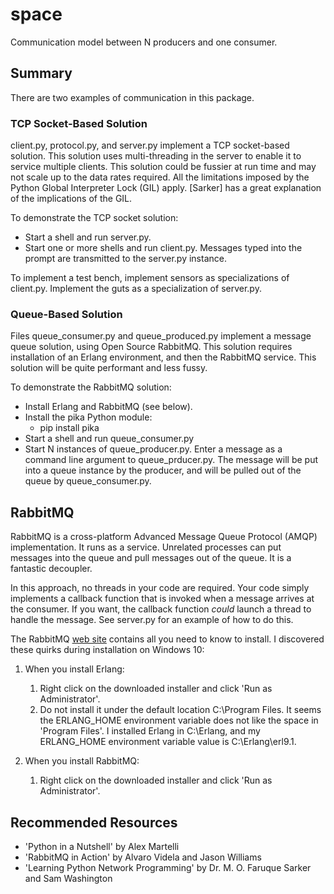 # space
Communication model between N producers and one consumer.

## Summary
There are two examples of communication in this package.
### TCP Socket-Based Solution
client.py, protocol.py, and server.py implement a TCP socket-based
solution.  This solution uses multi-threading in the server to
enable it to service multiple clients.  This solution could be
fussier at run time and may not scale up to the data rates
required.  All the limitations imposed by the Python Global
Interpreter Lock (GIL) apply.  [Sarker] has a great explanation of
the implications of the GIL.

To demonstrate the TCP socket solution:
*   Start a shell and run server.py.
*   Start one or more shells and run client.py.  Messages
 typed into the prompt are transmitted to the server.py instance.

To implement a test bench, implement sensors as specializations of
client.py.  Implement the guts as a specialization of server.py.

### Queue-Based Solution
Files queue_consumer.py and queue_produced.py implement a message
queue solution, using Open Source RabbitMQ.  This solution requires
installation of an Erlang environment, and then the RabbitMQ
service.  This solution will be quite performant and less fussy.

To demonstrate the RabbitMQ solution:
*   Install Erlang and RabbitMQ (see below).
*   Install the pika Python module:
    *   pip install pika
*   Start a shell and run queue_consumer.py
*   Start N instances of queue_producer.py.  Enter a message as
a command line argument to queue_prducer.py.  The message will be
put into a queue instance by the producer, and will be pulled out
of the queue by queue_consumer.py.

## RabbitMQ
RabbitMQ is a cross-platform Advanced Message Queue Protocol (AMQP)
implementation.  It runs as a service.  Unrelated processes can put
messages into the queue and pull messages out of the queue.  It is
a fantastic decoupler.

In this approach, no threads in your code are required.  Your
code simply implements a callback function that is invoked when
a message arrives at the consumer.  If you want, the callback
function _could_ launch a thread to handle the message.  See
server.py for an example of how to do this.

The RabbitMQ [web site](https://www.rabbitmq.com/) contains all
you need to know to install.  I discovered these quirks during
installation on Windows 10:
1.  When you install Erlang:
    1.  Right click on the downloaded installer and click
    'Run as Administrator'.
    1.  Do not install it under the default location C:\Program Files.
    It seems the ERLANG_HOME environment variable does not like the
    space in 'Program Files'.  I installed Erlang in C:\Erlang, and my
    ERLANG_HOME environment variable value is C:\Erlang\erl9.1.

1.  When you install RabbitMQ:
    1.  Right click on the downloaded installer and click
    'Run as Administrator'.

## Recommended Resources
*   'Python in a Nutshell' by Alex Martelli
*   'RabbitMQ in Action' by Alvaro Videla and Jason Williams
*   'Learning Python Network Programming' by Dr. M. O. Faruque
Sarker and Sam Washington

